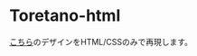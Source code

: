 # Toretano-html
[こちら](https://www.figma.com/file/WH8khNp1a0QbRRdAc1uDZT/Untitled?node-id=0%3A1)のデザインをHTML/CSSのみで再現します。

